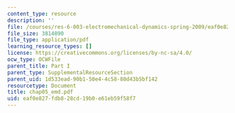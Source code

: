 ```yaml
---
content_type: resource
description: ''
file: /courses/res-6-003-electromechanical-dynamics-spring-2009/eaf0e827fdb828cd19b0e61eb59f58f7_chap05_emd.pdf
file_size: 3814890
file_type: application/pdf
learning_resource_types: []
license: https://creativecommons.org/licenses/by-nc-sa/4.0/
ocw_type: OCWFile
parent_title: Part I
parent_type: SupplementalResourceSection
parent_uid: 1d533ead-90b1-50e4-4c58-80d43b5bf142
resourcetype: Document
title: chap05_emd.pdf
uid: eaf0e827-fdb8-28cd-19b0-e61eb59f58f7
---
```

